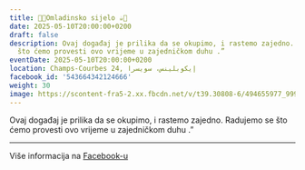 ```yaml
---
title: 🍫🍪Omladinsko sijelo ☕️🍩
date: 2025-05-10T20:00:00+0200
draft: false
description: Ovaj događaj je prilika da se okupimo, i rastemo zajedno. Radujemo se
  što ćemo provesti ovo vrijeme u zajedničkom duhu .”
eventDate: 2025-05-10T20:00:00+0200
location: Champs-Courbes 24, ‏إيكوبلينس‏، ‏سويسرا‏
facebook_id: '543664342124666'
weight: 30
image: https://scontent-fra5-2.xx.fbcdn.net/v/t39.30808-6/494655977_999846225609310_4487878895912218163_n.jpg?_nc_cat=107&ccb=1-7&_nc_sid=9e60e4&_nc_ohc=KAhpJK-CS2gQ7kNvwHdNfA7&_nc_oc=AdkftYa1jN3U8I6L-gZSNbk9vD_eYqu3IFr6nCT02OUBjS4o9wpXYHc8wF1Xy-N8iQs&_nc_zt=23&_nc_ht=scontent-fra5-2.xx&edm=ABTKTjYEAAAA&_nc_gid=YDGfvPjxu4HGTseiI30gPA&oh=00_AfWl8SX39rEaVC83xrhHZBU3hFzYhFJV5zddtY2nBTqdNQ&oe=68A9B098
---
```


Ovaj događaj je prilika da se okupimo, i rastemo zajedno. Radujemo se što ćemo provesti ovo vrijeme u zajedničkom duhu .”

---

Više informacija na [Facebook-u](https://facebook.com/events/543664342124666)